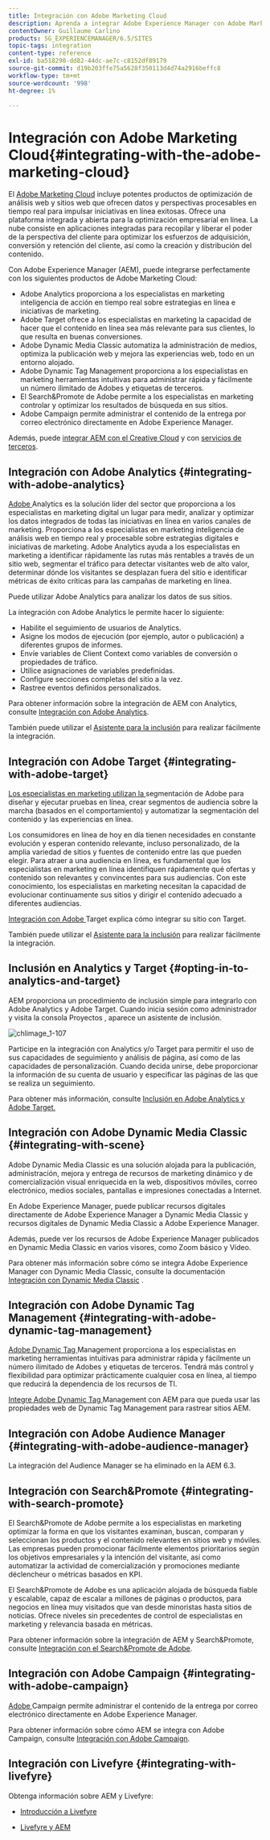 ```yaml
---
title: Integración con Adobe Marketing Cloud
description: Aprenda a integrar Adobe Experience Manager con Adobe Marketing Cloud.
contentOwner: Guillaume Carlino
products: SG_EXPERIENCEMANAGER/6.5/SITES
topic-tags: integration
content-type: reference
exl-id: ba518290-dd82-44dc-ae7c-c8152df89179
source-git-commit: d19b203ffe75a5628f350113d4d74a2916beffc8
workflow-type: tm+mt
source-wordcount: '998'
ht-degree: 1%

---
```


# Integración con Adobe Marketing Cloud{#integrating-with-the-adobe-marketing-cloud}

El [Adobe Marketing Cloud](https://www.adobe.com/solutions/digital-marketing.html) incluye potentes productos de optimización de análisis web y sitios web que ofrecen datos y perspectivas procesables en tiempo real para impulsar iniciativas en línea exitosas. Ofrece una plataforma integrada y abierta para la optimización empresarial en línea. La nube consiste en aplicaciones integradas para recopilar y liberar el poder de la perspectiva del cliente para optimizar los esfuerzos de adquisición, conversión y retención del cliente, así como la creación y distribución del contenido.

Con Adobe Experience Manager (AEM), puede integrarse perfectamente con los siguientes productos de Adobe Marketing Cloud:

* Adobe Analytics proporciona a los especialistas en marketing inteligencia de acción en tiempo real sobre estrategias en línea e iniciativas de marketing.
* Adobe Target ofrece a los especialistas en marketing la capacidad de hacer que el contenido en línea sea más relevante para sus clientes, lo que resulta en buenas conversiones.
* Adobe Dynamic Media Classic automatiza la administración de medios, optimiza la publicación web y mejora las experiencias web, todo en un entorno alojado.
* Adobe Dynamic Tag Management proporciona a los especialistas en marketing herramientas intuitivas para administrar rápida y fácilmente un número ilimitado de Adobes y etiquetas de terceros.
* El Search&amp;Promote de Adobe permite a los especialistas en marketing controlar y optimizar los resultados de búsqueda en sus sitios.
* Adobe Campaign permite administrar el contenido de la entrega por correo electrónico directamente en Adobe Experience Manager.

Además, puede [integrar AEM con el Creative Cloud](/help/assets/aem-cc-integration-best-practices.md) y con [servicios de terceros](/help/sites-administering/third-party-services.md).

## Integración con Adobe Analytics {#integrating-with-adobe-analytics}

[Adobe ](https://www.omniture.com/en/products/analytics/sitecatalyst) Analytics es la solución líder del sector que proporciona a los especialistas en marketing digital un lugar para medir, analizar y optimizar los datos integrados de todas las iniciativas en línea en varios canales de marketing. Proporciona a los especialistas en marketing inteligencia de análisis web en tiempo real y procesable sobre estrategias digitales e iniciativas de marketing. Adobe Analytics ayuda a los especialistas en marketing a identificar rápidamente las rutas más rentables a través de un sitio web, segmentar el tráfico para detectar visitantes web de alto valor, determinar dónde los visitantes se desplazan fuera del sitio e identificar métricas de éxito críticas para las campañas de marketing en línea.

Puede utilizar Adobe Analytics para analizar los datos de sus sitios.

La integración con Adobe Analytics le permite hacer lo siguiente:

* Habilite el seguimiento de usuarios de Analytics.
* Asigne los modos de ejecución (por ejemplo, autor o publicación) a diferentes grupos de informes.
* Envíe variables de Client Context como variables de conversión o propiedades de tráfico.
* Utilice asignaciones de variables predefinidas.
* Configure secciones completas del sitio a la vez.
* Rastree eventos definidos personalizados.

Para obtener información sobre la integración de AEM con Analytics, consulte [Integración con Adobe Analytics](/help/sites-administering/adobeanalytics.md).

También puede utilizar el [Asistente para la inclusión](/help/sites-administering/opt-in.md) para realizar fácilmente la integración.

## Integración con Adobe Target {#integrating-with-adobe-target}

[Los especialistas en marketing utilizan la ](https://www.omniture.com/en/products/conversion/test-and-target) segmentación de Adobe para diseñar y ejecutar pruebas en línea, crear segmentos de audiencia sobre la marcha (basados en el comportamiento) y automatizar la segmentación del contenido y las experiencias en línea.

Los consumidores en línea de hoy en día tienen necesidades en constante evolución y esperan contenido relevante, incluso personalizado, de la amplia variedad de sitios y fuentes de contenido entre las que pueden elegir. Para atraer a una audiencia en línea, es fundamental que los especialistas en marketing en línea identifiquen rápidamente qué ofertas y contenido son relevantes y convincentes para sus audiencias. Con este conocimiento, los especialistas en marketing necesitan la capacidad de evolucionar continuamente sus sitios y dirigir el contenido adecuado a diferentes audiencias.

[Integración con Adobe ](/help/sites-administering/target.md) Target explica cómo integrar su sitio con Target.

También puede utilizar el [Asistente para la inclusión](/help/sites-administering/opt-in.md) para realizar fácilmente la integración.

## Inclusión en Analytics y Target {#opting-in-to-analytics-and-target}

AEM proporciona un procedimiento de inclusión simple para integrarlo con Adobe Analytics y Adobe Target. Cuando inicia sesión como administrador y visita la consola Proyectos , aparece un asistente de inclusión.

![chlimage_1-107](assets/chlimage_1-107a.png)

Participe en la integración con Analytics y/o Target para permitir el uso de sus capacidades de seguimiento y análisis de página, así como de las capacidades de personalización. Cuando decida unirse, debe proporcionar la información de su cuenta de usuario y especificar las páginas de las que se realiza un seguimiento.

Para obtener más información, consulte [Inclusión en Adobe Analytics y Adobe Target.](/help/sites-administering/opt-in.md)

## Integración con Adobe Dynamic Media Classic {#integrating-with-scene}

Adobe Dynamic Media Classic es una solución alojada para la publicación, administración, mejora y entrega de recursos de marketing dinámico y de comercialización visual enriquecida en la web, dispositivos móviles, correo electrónico, medios sociales, pantallas e impresiones conectadas a Internet.

En Adobe Experience Manager, puede publicar recursos digitales directamente de Adobe Experience Manager a Dynamic Media Classic y recursos digitales de Dynamic Media Classic a Adobe Experience Manager.

Además, puede ver los recursos de Adobe Experience Manager publicados en Dynamic Media Classic en varios visores, como Zoom básico y Vídeo.

Para obtener más información sobre cómo se integra Adobe Experience Manager con Dynamic Media Classic, consulte la documentación [Integración con Dynamic Media Classic](/help/sites-administering/scene7.md) .

## Integración con Adobe Dynamic Tag Management {#integrating-with-adobe-dynamic-tag-management}

[Adobe Dynamic Tag ](https://www.adobe.com/solutions/digital-marketing/dynamic-tag-management.html) Management proporciona a los especialistas en marketing herramientas intuitivas para administrar rápida y fácilmente un número ilimitado de Adobes y etiquetas de terceros. Tendrá más control y flexibilidad para optimizar prácticamente cualquier cosa en línea, al tiempo que reducirá la dependencia de los recursos de TI.

[Integre Adobe Dynamic Tag ](/help/sites-administering/dtm.md) Management con AEM para que pueda usar las propiedades web de Dynamic Tag Management para rastrear sitios AEM.

## Integración con Adobe Audience Manager {#integrating-with-adobe-audience-manager}

La integración del Audience Manager se ha eliminado en la AEM 6.3.

## Integración con Search&amp;Promote {#integrating-with-search-promote}

El Search&amp;Promote de Adobe permite a los especialistas en marketing optimizar la forma en que los visitantes examinan, buscan, comparan y seleccionan los productos y el contenido relevantes en sitios web y móviles. Las empresas pueden promocionar fácilmente elementos prioritarios según los objetivos empresariales y la intención del visitante, así como automatizar la actividad de comercialización y promociones mediante déclencheur o métricas basados en KPI.

El Search&amp;Promote de Adobe es una aplicación alojada de búsqueda fiable y escalable, capaz de escalar a millones de páginas o productos, para negocios en línea muy visitados que van desde minoristas hasta sitios de noticias. Ofrece niveles sin precedentes de control de especialistas en marketing y relevancia basada en métricas.

Para obtener información sobre la integración de AEM y Search&amp;Promote, consulte [Integración con el Search&amp;Promote de Adobe](/help/sites-administering/search-and-promote.md).

## Integración con Adobe Campaign {#integrating-with-adobe-campaign}

[Adobe ](https://www.adobe.com/solutions/campaign-management.html) Campaign permite administrar el contenido de la entrega por correo electrónico directamente en Adobe Experience Manager.

Para obtener información sobre cómo AEM se integra con Adobe Campaign, consulte [Integración con Adobe Campaign](/help/sites-administering/campaignstandard.md).

## Integración con Livefyre {#integrating-with-livefyre}

Obtenga información sobre AEM y Livefyre:

* [Introducción a Livefyre](https://answers.livefyre.com/developers/getting-started)

* [Livefyre y AEM](https://answers.livefyre.com/product/livefyre-for-adobe-experience-manager-aem/livefyre-for-adobe-experience-manager/) 
